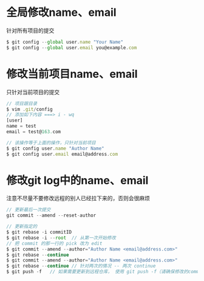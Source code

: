 # 全局修改name、email

针对所有项目的提交

``` javascript
$ git config --global user.name "Your Name"
$ git config --global user.email you@example.com
```


# 修改当前项目name、email

只针对当前项目的提交

``` javascript
// 项目跟目录
$ vim .git/config
// 添加如下内容 ===> i - wq
[user]
name = test
email = test@163.com
```

``` javascript
// 该操作等于上面的操作，只针对当前项目
$ git config user.name "Author Name"
$ git config user.email email@address.com
```


# 修改git log中的name、email

注意不尽量不要修改远程的别人已经拉下来的，否则会很麻烦

``` javascript
// 更新最后一次提交
git commit --amend --reset-author	
```

``` javascript
// 更新指定的
$ git rebase -i commitID
$ git rebase -i --root  // 从第一次开始修改
// 把 commit 的那一行的 pick 改为 edit
$ git commit --amend --author="Author Name <email@address.com>"
$ git rebase --continue
$ git commit --amend --author="Author Name <email@address.com>"
$ git rebase --continue // 针对两次的情况 -- 两次 continue
$ git push -f   // 如果需要更新到远程仓库， 使用 git push -f（请确保修改的commit 不会影响其他人）
```